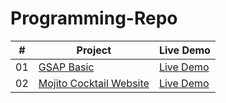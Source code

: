 # Programming-Repo

|  #  | Project                                                                                                          | Live Demo                                     |
| :-: | ---------------------------------------------------------------------------------------------------------------- | --------------------------------------------- |
| 01  | [GSAP Basic](https://github.com/mahenajT/Programming-Repo/tree/main/GSAP-Basic/client)                           | [Live Demo](https://gsap-basics.netlify.app/) |
| 02  | [Mojito Cocktail Website](https://github.com/mahenajT/Programming-Repo/tree/main/Mojito-cocktail-website/client) | [Live Demo](https://mohito.netlify.app/)      |
